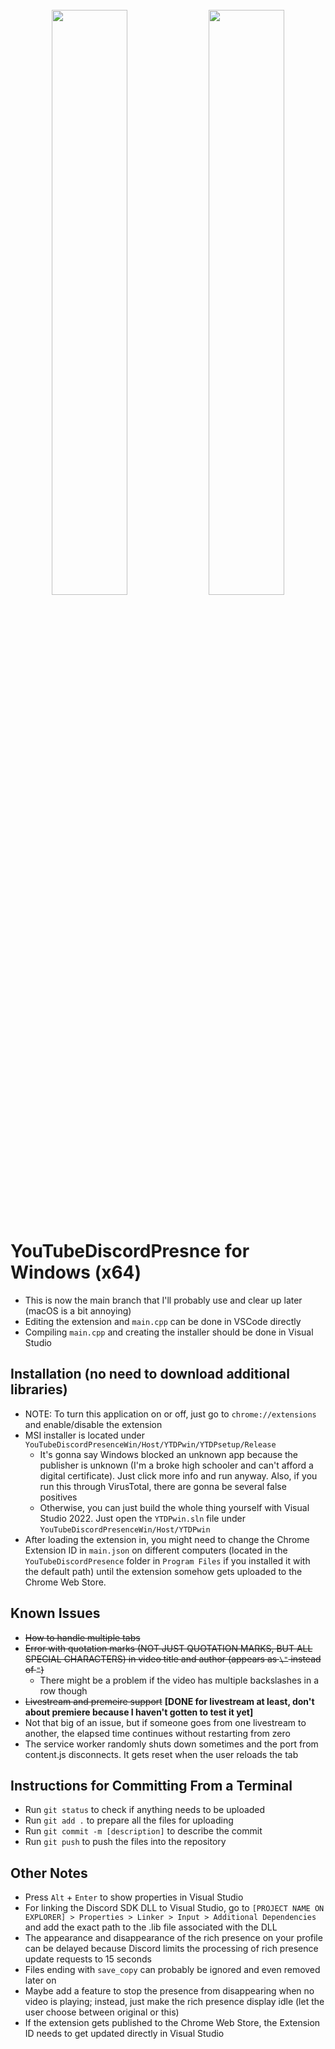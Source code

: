 <p align="center">
  <img width="100%" height="5" src="https://github.com/XFG16/YouTubeDiscordPresence/blob/YouTubeDiscordPresenceWin/ytdpScreenshot1.png?raw=true">
</p>
<p align="center">
  <img width="49%" height="auto" src="https://github.com/XFG16/YouTubeDiscordPresence/blob/YouTubeDiscordPresenceWin/ytdpScreenshot1.png?raw=true">
  <img width="49%" height="auto" src="https://github.com/XFG16/YouTubeDiscordPresence/blob/YouTubeDiscordPresenceWin/ytdpScreenshot2.png?raw=true">
</p>
<p align="center">
  <img width="100%" height="5" src="https://github.com/XFG16/YouTubeDiscordPresence/blob/YouTubeDiscordPresenceWin/ytdpScreenshot1.png?raw=true">
</p>

# YouTubeDiscordPresnce for Windows (x64)
 - This is now the main branch that I'll probably use and clear up later (macOS is a bit annoying)
 - Editing the extension and ```main.cpp``` can be done in VSCode directly
 - Compiling ```main.cpp``` and creating the installer should be done in Visual Studio

## Installation (no need to download additional libraries)
 - NOTE: To turn this application on or off, just go to ```chrome://extensions``` and enable/disable the extension
 - MSI installer is located under ```YouTubeDiscordPresenceWin/Host/YTDPwin/YTDPsetup/Release```
    - It's gonna say Windows blocked an unknown app because the publisher is unknown (I'm a broke high schooler and can't afford a digital certificate). Just click more info and run anyway. Also, if you run this through VirusTotal, there are gonna be several false positives
    - Otherwise, you can just build the whole thing yourself with Visual Studio 2022. Just open the ```YTDPwin.sln``` file under ```YouTubeDiscordPresenceWin/Host/YTDPwin```
 - After loading the extension in, you might need to change the Chrome Extension ID in ```main.json``` on different computers (located in the ```YouTubeDiscordPresence``` folder in ```Program Files``` if you installed it with the default path) until the extension somehow gets uploaded to the Chrome Web Store.

## Known Issues
 - ~~How to handle multiple tabs~~
 - ~~Error with quotation marks (NOT JUST QUOTATION MARKS, BUT ALL SPECIAL CHARACTERS) in video title and author (appears as ```\"``` instead of ```"```)~~
    - There might be a problem if the video has multiple backslashes in a row though
 - ~~Livestream and premeire support~~ **[DONE for livestream at least, don't about premiere because I haven't gotten to test it yet]**
 - Not that big of an issue, but if someone goes from one livestream to another, the elapsed time continues without restarting from zero
 - The service worker randomly shuts down sometimes and the port from content.js disconnects. It gets reset when the user reloads the tab
## Instructions for Committing From a Terminal
 - Run ```git status``` to check if anything needs to be uploaded
 - Run ```git add .``` to prepare all the files for uploading
 - Run ```git commit -m [description]``` to describe the commit
 - Run ```git push``` to push the files into the repository
## Other Notes
 - Press ```Alt``` + ```Enter``` to show properties in Visual Studio
 - For linking the Discord SDK DLL to Visual Studio, go to ```[PROJECT NAME ON EXPLORER] > Properties > Linker > Input > Additional Dependencies``` and add the exact path to the .lib file associated with the DLL
 - The appearance and disappearance of the rich presence on your profile can be delayed because Discord limits the processing of rich presence update requests to 15 seconds
 - Files ending with ```save_copy``` can probably be ignored and even removed later on
 - Maybe add a feature to stop the presence from disappearing when no video is playing; instead, just make the rich presence display idle (let the user choose between original or this)
 - If the extension gets published to the Chrome Web Store, the Extension ID needs to get updated directly in Visual Studio